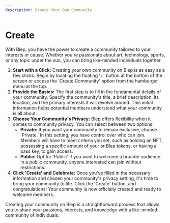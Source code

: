 ```yaml
---
description: Create Your Own Community
---
```


# Create

With Blep, you have the power to create a community tailored to your interests or cause. Whether you're passionate about art, technology, sports, or any topic under the sun, you can bring like-minded individuals together.

1. **Start with a Click:** Creating your own community on Blep is as easy as a few clicks. Begin by locating the floating '+' button at the bottom of the screen or access the 'Create Community' option from the hamburger menu at the top.
2. **Provide the Basics:** The first step is to fill in the fundamental details of your community. Specify the community's title, a brief description, its location, and the primary interests it will revolve around. This initial information helps potential members understand what your community is all about.
3. **Choose Your Community's Privacy:** Blep offers flexibility when it comes to community privacy. You can select between two options:
   * **Private:** If you want your community to remain exclusive, choose 'Private.' In this setting, you have control over who can join. Members will have to meet criteria you set, such as holding an NFT, possessing a specific amount of your or Blep tokens, or having a pass key, to gain access.
   * **Public:** Opt for 'Public' if you want to welcome a broader audience. In a public community, anyone interested can join without restrictions.
4. **Click 'Create' and Celebrate:** Once you've filled in the necessary information and chosen your community's privacy setting, it's time to bring your community to life. Click the 'Create' button, and congratulations! Your community is now officially created and ready to welcome members.

Creating your community on Blep is a straightforward process that allows you to share your passions, interests, and knowledge with a like-minded community of individuals.
